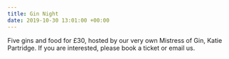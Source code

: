 ```yaml
---
title: Gin Night
date: 2019-10-30 13:01:00 +00:00
---
```


Five gins and food for £30, hosted by our very own Mistress of Gin, Katie Partridge. If you are interested, please book a ticket or email us.